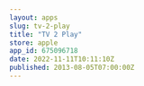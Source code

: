```yaml
---
layout: apps
slug: tv-2-play
title: "TV 2 Play"
store: apple
app_id: 675096718
date: 2022-11-11T10:11:10Z
published: 2013-08-05T07:00:00Z
---
```


